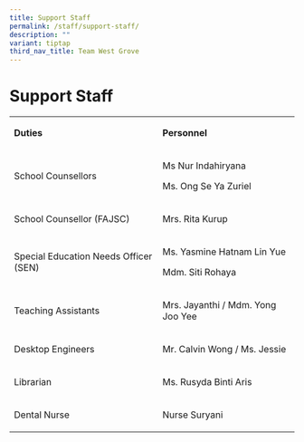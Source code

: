 ```yaml
---
title: Support Staff
permalink: /staff/support-staff/
description: ""
variant: tiptap
third_nav_title: Team West Grove
---
```

<h1>Support Staff</h1>
<table style="minWidth: 50px">
<colgroup>
<col>
<col>
</colgroup>
<tbody>
<tr>
<td rowspan="1" colspan="1">
<p><strong>Duties</strong>
</p>
</td>
<td rowspan="1" colspan="1">
<p><strong>Personnel</strong>
</p>
</td>
</tr>
<tr>
<td rowspan="1" colspan="1">
<p>School Counsellors</p>
</td>
<td rowspan="1" colspan="1">
<p>Ms Nur Indahiryana</p>
<p>Ms. Ong Se Ya Zuriel</p>
</td>
</tr>
<tr>
<td rowspan="1" colspan="1">
<p>School Counsellor (FAJSC)</p>
</td>
<td rowspan="1" colspan="1">
<p>Mrs. Rita Kurup</p>
</td>
</tr>
<tr>
<td rowspan="1" colspan="1">
<p>Special Education Needs Officer (SEN)</p>
</td>
<td rowspan="1" colspan="1">
<p>Ms. Yasmine Hatnam Lin Yue</p>
<p>Mdm. Siti Rohaya</p>
</td>
</tr>
<tr>
<td rowspan="1" colspan="1">
<p>Teaching Assistants</p>
</td>
<td rowspan="1" colspan="1">
<p>Mrs. Jayanthi / Mdm. Yong Joo Yee</p>
</td>
</tr>
<tr>
<td rowspan="1" colspan="1">
<p>Desktop Engineers</p>
</td>
<td rowspan="1" colspan="1">
<p>Mr. Calvin Wong / Ms. Jessie</p>
</td>
</tr>
<tr>
<td rowspan="1" colspan="1">
<p>Librarian</p>
</td>
<td rowspan="1" colspan="1">
<p>Ms. Rusyda Binti Aris</p>
</td>
</tr>
<tr>
<td rowspan="1" colspan="1">
<p>Dental Nurse</p>
</td>
<td rowspan="1" colspan="1">
<p>Nurse Suryani</p>
</td>
</tr>
</tbody>
</table>
<p></p>